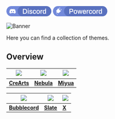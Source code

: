 [![Discord](https://raw.githubusercontent.com/CorellanStoma/CorellanStoma/master/shields/discord.png)](https://discord.com/)
[![Powercord](https://raw.githubusercontent.com/CorellanStoma/CorellanStoma/master/shields/powercord.png)](https://powercord.dev/)

![Banner](https://user-images.githubusercontent.com/58918358/113749662-2ae43c80-970a-11eb-8c9f-d87b86d80c4e.png)

Here you can find a collection of themes.

## Overview

| <img src="https://user-images.githubusercontent.com/58918358/113792728-e75bf380-9746-11eb-91de-02fef71e5e0c.png" width="600"> | <img src="https://user-images.githubusercontent.com/58918358/113792734-eb881100-9746-11eb-8a5c-bc9ed604e293.png" width="600"> | <img src="https://user-images.githubusercontent.com/72703954/112737337-3a0c0300-8f30-11eb-9d23-6811e6dee0e0.png" width="600"> |
|------------|-------------|-------------|
| [**CreArts**](https://github.com/powercord-themes/CreArts) | [**Nebula**](https://github.com/powercord-themes/Nebula) | [**Miyua**](https://github.com/powercord-themes/Miyua) |

| <img src="https://user-images.githubusercontent.com/58918358/113792737-edea6b00-9746-11eb-9b09-874197b84f20.png" width="600"> | <img src="https://camo.githubusercontent.com/205d54132309a8fbb553b67fc3650bc33404b56120675ea9aa566fd26f59a85a/68747470733a2f2f692e696d6775722e636f6d2f3142484945345a2e706e67" width="600"> | <img src="X" width="600"> |
|------------|-------------|-------------|
| [**Bubblecord**](https://github.com/powercord-themes/Bubblecord) | [**Slate**](https://github.com/powercord-themes/Slate) | [**X**](X) |
